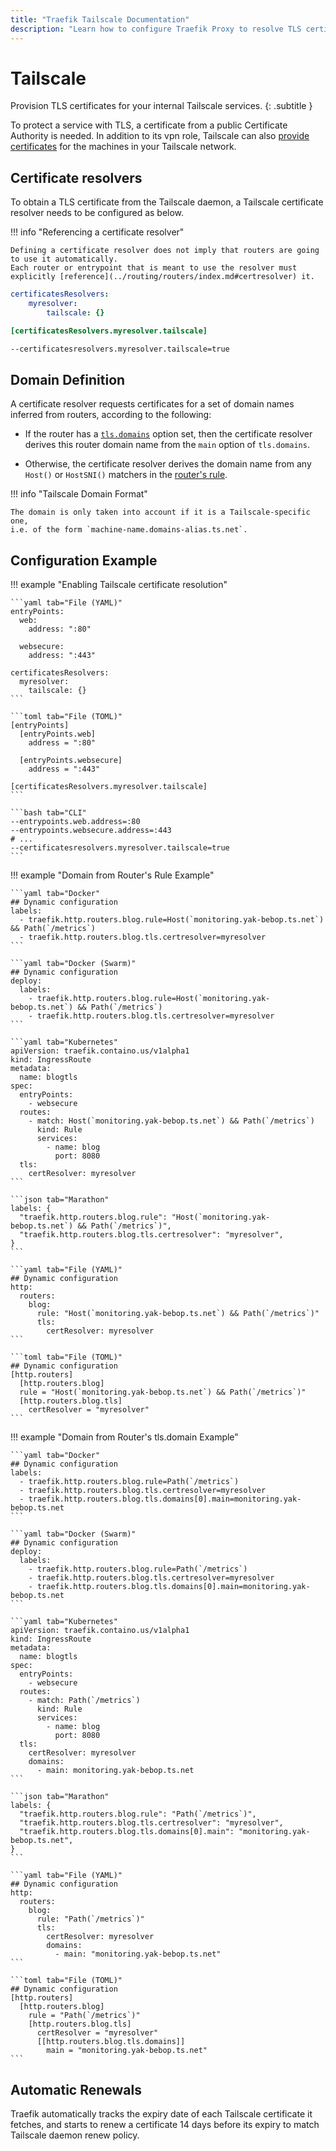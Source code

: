 ```yaml
---
title: "Traefik Tailscale Documentation"
description: "Learn how to configure Traefik Proxy to resolve TLS certificates for your Tailscale services. Read the technical documentation."
---
```


# Tailscale

Provision TLS certificates for your internal Tailscale services.
{: .subtitle }

To protect a service with TLS, a certificate from a public Certificate Authority is needed.
In addition to its vpn role, Tailscale can also [provide certificates](https://tailscale.com/kb/1153/enabling-https/) for the machines in your Tailscale network.

## Certificate resolvers

To obtain a TLS certificate from the Tailscale daemon,
a Tailscale certificate resolver needs to be configured as below.

!!! info "Referencing a certificate resolver"

    Defining a certificate resolver does not imply that routers are going to use it automatically.
    Each router or entrypoint that is meant to use the resolver must explicitly [reference](../routing/routers/index.md#certresolver) it.

```yaml tab="File (YAML)"
certificatesResolvers:
    myresolver:
        tailscale: {}
```

```toml tab="File (TOML)"
[certificatesResolvers.myresolver.tailscale]
```

```bash tab="CLI"
--certificatesresolvers.myresolver.tailscale=true
```

## Domain Definition

A certificate resolver requests certificates for a set of domain names inferred from routers, according to the following:

- If the router has a [`tls.domains`](../routing/routers/index.md#domains) option set,
  then the certificate resolver derives this router domain name from the `main` option of `tls.domains`.

- Otherwise, the certificate resolver derives the domain name from any `Host()` or `HostSNI()` matchers
  in the [router's rule](../routing/routers/index.md#rule).

!!! info "Tailscale Domain Format"

    The domain is only taken into account if it is a Tailscale-specific one,
    i.e. of the form `machine-name.domains-alias.ts.net`.

## Configuration Example

!!! example "Enabling Tailscale certificate resolution"

    ```yaml tab="File (YAML)"
    entryPoints:
      web:
        address: ":80"

      websecure:
        address: ":443"

    certificatesResolvers:
      myresolver:
        tailscale: {}
    ```

    ```toml tab="File (TOML)"
    [entryPoints]
      [entryPoints.web]
        address = ":80"

      [entryPoints.websecure]
        address = ":443"

    [certificatesResolvers.myresolver.tailscale]
    ```

    ```bash tab="CLI"
    --entrypoints.web.address=:80
    --entrypoints.websecure.address=:443
    # ...
    --certificatesresolvers.myresolver.tailscale=true
    ```

!!! example "Domain from Router's Rule Example"

    ```yaml tab="Docker"
    ## Dynamic configuration
    labels:
      - traefik.http.routers.blog.rule=Host(`monitoring.yak-bebop.ts.net`) && Path(`/metrics`)
      - traefik.http.routers.blog.tls.certresolver=myresolver
    ```

    ```yaml tab="Docker (Swarm)"
    ## Dynamic configuration
    deploy:
      labels:
        - traefik.http.routers.blog.rule=Host(`monitoring.yak-bebop.ts.net`) && Path(`/metrics`)
        - traefik.http.routers.blog.tls.certresolver=myresolver
    ```

    ```yaml tab="Kubernetes"
    apiVersion: traefik.containo.us/v1alpha1
    kind: IngressRoute
    metadata:
      name: blogtls
    spec:
      entryPoints:
        - websecure
      routes:
        - match: Host(`monitoring.yak-bebop.ts.net`) && Path(`/metrics`)
          kind: Rule
          services:
            - name: blog
              port: 8080
      tls:
        certResolver: myresolver
    ```

    ```json tab="Marathon"
    labels: {
      "traefik.http.routers.blog.rule": "Host(`monitoring.yak-bebop.ts.net`) && Path(`/metrics`)",
      "traefik.http.routers.blog.tls.certresolver": "myresolver",
    }
    ```

    ```yaml tab="File (YAML)"
    ## Dynamic configuration
    http:
      routers:
        blog:
          rule: "Host(`monitoring.yak-bebop.ts.net`) && Path(`/metrics`)"
          tls:
            certResolver: myresolver
    ```

    ```toml tab="File (TOML)"
    ## Dynamic configuration
    [http.routers]
      [http.routers.blog]
      rule = "Host(`monitoring.yak-bebop.ts.net`) && Path(`/metrics`)"
      [http.routers.blog.tls]
        certResolver = "myresolver"
    ```

!!! example "Domain from Router's tls.domain Example"

    ```yaml tab="Docker"
    ## Dynamic configuration
    labels:
      - traefik.http.routers.blog.rule=Path(`/metrics`)
      - traefik.http.routers.blog.tls.certresolver=myresolver
      - traefik.http.routers.blog.tls.domains[0].main=monitoring.yak-bebop.ts.net
    ```

    ```yaml tab="Docker (Swarm)"
    ## Dynamic configuration
    deploy:
      labels:
        - traefik.http.routers.blog.rule=Path(`/metrics`)
        - traefik.http.routers.blog.tls.certresolver=myresolver
        - traefik.http.routers.blog.tls.domains[0].main=monitoring.yak-bebop.ts.net
    ```

    ```yaml tab="Kubernetes"
    apiVersion: traefik.containo.us/v1alpha1
    kind: IngressRoute
    metadata:
      name: blogtls
    spec:
      entryPoints:
        - websecure
      routes:
        - match: Path(`/metrics`)
          kind: Rule
          services:
            - name: blog
              port: 8080
      tls:
        certResolver: myresolver
        domains:
          - main: monitoring.yak-bebop.ts.net
    ```

    ```json tab="Marathon"
    labels: {
      "traefik.http.routers.blog.rule": "Path(`/metrics`)",
      "traefik.http.routers.blog.tls.certresolver": "myresolver",
      "traefik.http.routers.blog.tls.domains[0].main": "monitoring.yak-bebop.ts.net",
    }
    ```

    ```yaml tab="File (YAML)"
    ## Dynamic configuration
    http:
      routers:
        blog:
          rule: "Path(`/metrics`)"
          tls:
            certResolver: myresolver
            domains:
              - main: "monitoring.yak-bebop.ts.net"
    ```

    ```toml tab="File (TOML)"
    ## Dynamic configuration
    [http.routers]
      [http.routers.blog]
        rule = "Path(`/metrics`)"
        [http.routers.blog.tls]
          certResolver = "myresolver"
          [[http.routers.blog.tls.domains]]
            main = "monitoring.yak-bebop.ts.net"
    ```

## Automatic Renewals

Traefik automatically tracks the expiry date of each Tailscale certificate it fetches,
and starts to renew a certificate 14 days before its expiry to match Tailscale daemon renew policy.
